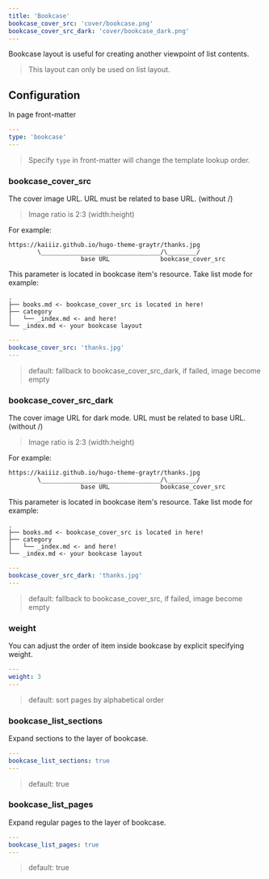 ```yaml
---
title: 'Bookcase'
bookcase_cover_src: 'cover/bookcase.png'
bookcase_cover_src_dark: 'cover/bookcase_dark.png'
---
```


Bookcase layout is useful for creating another viewpoint of list contents.

> This layout can only be used on list layout.

## Configuration

In page front-matter

```yaml
---
type: 'bookcase'
---
```

> Specify `type` in front-matter will change the template lookup order.

### bookcase_cover_src

The cover image URL. URL must be related to base URL. (without /)

> Image ratio is 2:3 (width:height)

For example:

```
https://kaiiiz.github.io/hugo-theme-graytr/thanks.jpg
        \_________________________________/\________/
                    base URL              bookcase_cover_src
```


This parameter is located in bookcase item's resource. Take list mode for example:

```
.
├── books.md <- bookcase_cover_src is located in here!
├── category
│   └── _index.md <- and here!
└── _index.md <- your bookcase layout
```

```yaml
---
bookcase_cover_src: 'thanks.jpg'
---
```

> default: fallback to bookcase_cover_src_dark, if failed, image become empty

### bookcase_cover_src_dark

The cover image URL for dark mode. URL must be related to base URL. (without /)

> Image ratio is 2:3 (width:height)

For example:

```
https://kaiiiz.github.io/hugo-theme-graytr/thanks.jpg
        \_________________________________/\________/
                    base URL              bookcase_cover_src
```


This parameter is located in bookcase item's resource. Take list mode for example:

```
.
├── books.md <- bookcase_cover_src is located in here!
├── category
│   └── _index.md <- and here!
└── _index.md <- your bookcase layout
```

```yaml
---
bookcase_cover_src_dark: 'thanks.jpg'
---
```

> default: fallback to bookcase_cover_src, if failed, image become empty

### weight

You can adjust the order of item inside bookcase by explicit specifying weight.

```yaml
---
weight: 3
---
```

> default: sort pages by alphabetical order

### bookcase_list_sections

Expand sections to the layer of bookcase.

```yaml
---
bookcase_list_sections: true
---
```

> default: true

### bookcase_list_pages

Expand regular pages to the layer of bookcase.

```yaml
---
bookcase_list_pages: true
---
```

> default: true
